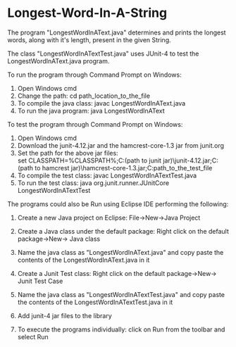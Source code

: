# Longest-Word-In-A-String
The program "LongestWordInAText.java" determines and prints the longest words, along with it's length, present in the given String.

The class "LongestWordInATextTest.java" uses JUnit-4 to test the LongestWordInAText.java program.

To run the program through Command Prompt on Windows:
1) Open Windows cmd
2) Change the path:
		cd path_location_to_the_file
3) To compile the java class:
		javac LongestWordInAText.java
4) To run the java program:
		java LongestWordInAText

To test the program through Command Prompt on Windows:
1) Open Windows cmd
2) Download the junit-4.12.jar and the hamcrest-core-1.3 jar from junit.org
3) Set the path for the above jar files:	
		set CLASSPATH=%CLASSPATH%;C:\(path to junit jar)\junit-4.12.jar;C:\(path to hamcrest jar)\hamcrest-core-1.3.jar;C:path_to_the_test_file
4) To compile the test class:
		javac LongestWordInATextTest.java
5) To run the test class: 
		java org.junit.runner.JUnitCore LongestWordInATextTest
		
The programs could also be Run using Eclipse IDE performing the following:
1) Create a new Java project on Eclipse:
		File->New->Java Project
2) Create a Java class under the default package:
		Right click on the default package->New-> Java class
3) Name the java class as "LongestWordInAText.java" and copy paste the contents of the LongestWordInAText.java in it

4) Create a Junit Test class:
		Right click on the default package->New-> Junit Test Case
5) Name the java class as "LongestWordInATextTest.java" and copy paste the contents of the LongestWordInATextTest.java in it
6) Add junit-4 jar files to the library
7) To execute the programs individually:
		click on Run from the toolbar and select Run
	
